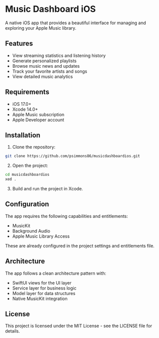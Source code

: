 # Music Dashboard iOS

A native iOS app that provides a beautiful interface for managing and exploring your Apple Music library.

## Features

- View streaming statistics and listening history
- Generate personalized playlists
- Browse music news and updates
- Track your favorite artists and songs
- View detailed music analytics

## Requirements

- iOS 17.0+
- Xcode 14.0+
- Apple Music subscription
- Apple Developer account

## Installation

1. Clone the repository:
```bash
git clone https://github.com/psimmons86/musicdashboardios.git
```

2. Open the project:
```bash
cd musicdashboardios
xed .
```

3. Build and run the project in Xcode.

## Configuration

The app requires the following capabilities and entitlements:
- MusicKit
- Background Audio
- Apple Music Library Access

These are already configured in the project settings and entitlements file.

## Architecture

The app follows a clean architecture pattern with:
- SwiftUI views for the UI layer
- Service layer for business logic
- Model layer for data structures
- Native MusicKit integration

## License

This project is licensed under the MIT License - see the LICENSE file for details.
